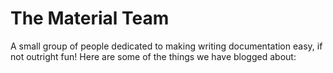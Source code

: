 # The Material Team

A small group of people dedicated to making writing documentation easy, if
not outright fun! Here are some of the things we have blogged about:

